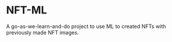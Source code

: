 # NFT-ML
A go-as-we-learn-and-do project to use ML to created NFTs with previously made NFT images.
